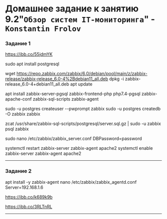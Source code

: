 # Домашнее задание к занятию 9.2"`Обзор систем IT-мониторинга`" - `Konstantin Frolov`




### Задание 1

  https://ibb.co/55jdmYK

 sudo apt install postgresql

 wget https://repo.zabbix.com/zabbix/6.0/debian/pool/main/z/zabbix-release/zabbix-release_6.0-4%2Bdebian11_all.deb
 dpkg -i zabbix-release_6.0-4+debian11_all.deb
 apt update

 apt install zabbix-server-pgsql zabbix-frontend-php php7.4-pgsql zabbix-apache-conf zabbix-sql-scripts zabbix-agent

 sudo -u postgres createuser --pwprompt zabbix
 sudo -u postgres createdb -O zabbix zabbix

 zcat /usr/share/zabbix-sql-scripts/postgresql/server.sql.gz | sudo -u zabbix psql zabbix

 sudo nano /etc/zabbix/zabbix_server.conf
    DBPassword=password

 systemctl restart zabbix-server zabbix-agent apache2
 systemctl enable zabbix-server zabbix-agent apache2    

---


### Задание 2


 apt install -y zabbix-agent
 nano /etc/zabbix/zabbix_agentd.conf
    Server=192.168.1.6

https://ibb.co/k689k9b

https://ibb.co/3RLTnRL












---

